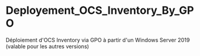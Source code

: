 # Deployement_OCS_Inventory_By_GPO
Déploiement d'OCS Inventory via GPO à partir d'un Windows Server 2019 (valable pour les autres versions)
